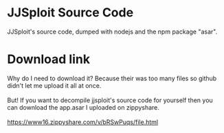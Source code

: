 # JJSploit Source Code
JJSploit's source code, dumped with nodejs and the npm package "asar".

# Download link
Why do I need to download it? Because their was too many files so github didn't let me upload it all at once.
<br>
<br>
But! If you want to decompile jjsploit's source code for yourself then you can download the app.asar I uploaded on zippyshare.
<br>
<br>
https://www16.zippyshare.com/v/bRSwPuqs/file.html
